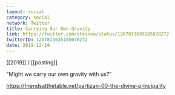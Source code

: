 ```yaml
---
layout: social
category: social
network: Twitter
title: Carrying Our Own Gravity
link: https://twitter.com/steinea/status/1207813635185078272
twitterID: 1207813635185078272
date: 2019-12-19
---
```


[[2019]] / [[posting]]

"Might we carry our own gravity with us?"

<https://friendsatthetable.net/partizan-00-the-divine-principality>
